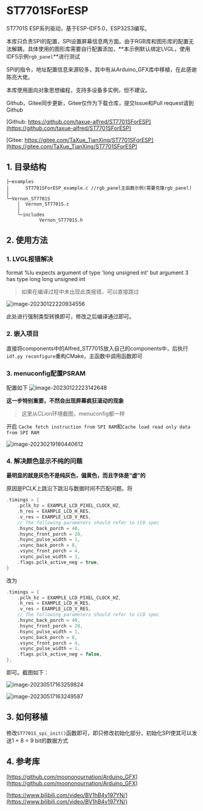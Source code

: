 # ST7701SForESP
ST7701S ESP系列驱动，基于ESP-IDF5.0，ESP32S3编写。

本库只负责SPI的配置，SPI设置屏幕信息两方面。由于RGB库和图形库的配置无法解耦，具体使用的图形库需要自行配置添加，**本示例默认绑定LVGL，使用IDF5示例`rgb_panel`**进行测试

SPI的指令，地址配置信息来源较多，其中有从Arduino_GFX库中移植，在此感谢陈亮大佬。

本库使用面向对象思想编程，支持多设备多实例，但不建议。

Github，Gitee同步更新，Gitee仅作为下载仓库，提交Issue和Pull request请到Github

[Github: https://github.com/taxue-alfred/ST7701SForESP](https://github.com/taxue-alfred/ST7701SForESP)

[Gitee: https://gitee.com/TaXue_TianXing/ST7701SForESP](https://gitee.com/TaXue_TianXing/ST7701SForESP)

## 1. 目录结构

```
├─examples
│      ST7701SForESP_example.c //rgb_panel主函数示例(需要克隆rgb_panel)
│
└─Vernon_ST7701S
    │  Vernon_ST7701S.c
    │
    └─includes
            Vernon_ST7701S.h
```

## 2. 使用方法

### 1. LVGL报错解决

format %lu expects argument of type 'long unsigned int' but argument 3 has type long long unsigned int

> 如果在编译过程中未出现此类报错，可以直接跳过

![image-20230122220934556](https://taxue-alfred-1253400076.cos.ap-beijing.myqcloud.com/image-20230122220934556.png)

此处进行强制类型转换即可，修改之后编译通过即可。

### 2. 嵌入项目

直接将components中的Alfred_ST7701S放入自己的components中，后执行`idf.py reconfigure`重构CMake，主函数中调用函数即可

### 3. menuconfig配置PSRAM

配置如下
![image-20230122223142648](https://taxue-alfred-1253400076.cos.ap-beijing.myqcloud.com/image-20230122223142648.png)

**这一步特别重要，不然会出现屏幕疯狂滚动的现象**

> 这里从CLion环境截图，menuconfig都一样

开启 `Cache fetch instruction from SPI RAM`和`Cache load read only data from SPI RAM`

![image-20230219180440612](https://taxue-alfred-1253400076.cos.ap-beijing.myqcloud.com/image-20230219180440612.png)

### 4. 解决颜色显示不纯的问题

**最明显的就是灰色不是纯灰色，偏黄色，而且字体是“虚”的**

原因是PCLK上跳沿下跳沿与数据时间不匹配问题。将

```c
.timings = {
    .pclk_hz = EXAMPLE_LCD_PIXEL_CLOCK_HZ,
    .h_res = EXAMPLE_LCD_H_RES,
    .v_res = EXAMPLE_LCD_V_RES,
    // The following parameters should refer to LCD spec
    .hsync_back_porch = 40,
    .hsync_front_porch = 20,
    .hsync_pulse_width = 1,
    .vsync_back_porch = 8,
    .vsync_front_porch = 4,
    .vsync_pulse_width = 1,
    .flags.pclk_active_neg = true,
}
```

改为

```c
.timings = {
    .pclk_hz = EXAMPLE_LCD_PIXEL_CLOCK_HZ,
    .h_res = EXAMPLE_LCD_H_RES,
    .v_res = EXAMPLE_LCD_V_RES,
    // The following parameters should refer to LCD spec
    .hsync_back_porch = 40,
    .hsync_front_porch = 20,
    .hsync_pulse_width = 1,
    .vsync_back_porch = 8,
    .vsync_front_porch = 4,
    .vsync_pulse_width = 1,
    .flags.pclk_active_neg = false,
},
```

即可。截图如下：

![image-20230517163259824](https://taxue-alfred-1253400076.cos.ap-beijing.myqcloud.com/image-20230517163259824.png)

![image-20230517163249587](https://taxue-alfred-1253400076.cos.ap-beijing.myqcloud.com/image-20230517163249587.png)

## 3. 如何移植

修改`ST7701S_spi_init()`函数即可，即只修改初始化部分，初始化SPI使其可以发送1 + 8 = 9 bit的数据方式

## 4. 参考库

[https://github.com/moononournation/Arduino_GFX](https://github.com/moononournation/Arduino_GFX)

[https://www.bilibili.com/video/BV1hB4y197YN/](https://www.bilibili.com/video/BV1hB4y197YN/)

